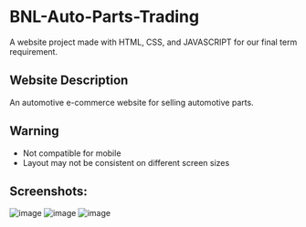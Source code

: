 # BNL-Auto-Parts-Trading
A website project made with HTML, CSS, and JAVASCRIPT for our final term requirement.

## Website Description
An automotive e-commerce website for selling automotive parts.

## Warning
- Not compatible for mobile
- Layout may not be consistent on different screen sizes

## Screenshots:
![image](https://github.com/elitheslime01/BNL-Auto-Parts-Trading/assets/136667164/e7499fb5-781f-4556-b46c-5512acccee29)
![image](https://github.com/elitheslime01/BNL-Auto-Parts-Trading/assets/136667164/ee2f75d2-0245-4ba1-a821-7881bd55fd94)
![image](https://github.com/elitheslime01/BNL-Auto-Parts-Trading/assets/136667164/941dd10e-bf26-4a2b-abc1-6eadca47857e)
